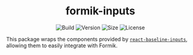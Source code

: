 <h1 align="center">formik-inputs</h1>

<div align="center">

![Build](https://github.com/rzane/codegen/workflows/Build/badge.svg)
![Version](https://img.shields.io/npm/v/formik-inputs)
![Size](https://img.shields.io/bundlephobia/minzip/formik-inputs)
![License](https://img.shields.io/npm/l/formik-inputs)

</div>

This package wraps the components provided by [`react-baseline-inputs`](https://github.com/promptworks/react-baseline-inputs), allowing them to easily integrate with Formik.
